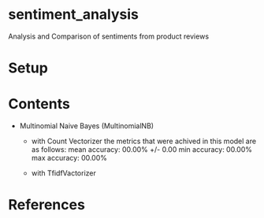 # sentiment_analysis
Analysis and Comparison of sentiments from product reviews

# Setup


# Contents
- Multinomial Naive Bayes (MultinomialNB)
    - with Count Vectorizer
        the metrics that were achived in this model are as follows:
        mean accuracy: 00.00% +/- 0.00
        min accuracy: 00.00%
        max accuracy: 00.00%
        
    - with TfidfVactorizer


# References
